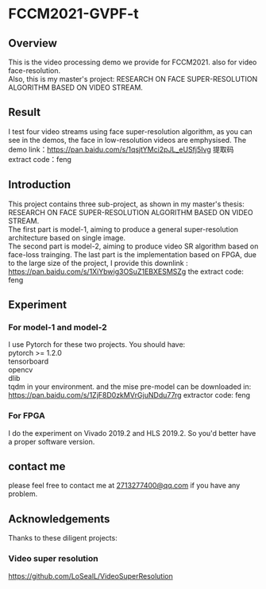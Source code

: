 # FCCM2021-GVPF-t
## Overview
This is the video processing demo we provide for FCCM2021. also for video face-resolution.   
Also, this is my master's project: RESEARCH ON FACE SUPER-RESOLUTION ALGORITHM BASED ON VIDEO STREAM.
## Result
I test four video streams using face super-resolution algorithm, as you can see in the demos, the face in low-resolution videos are emphysised.
The demo link：https://pan.baidu.com/s/1qsjtYMci2pJL_eUSfj5Ivg 
提取码 extract code：feng 
## Introduction
This project contains three sub-project, as shown in my master's thesis: RESEARCH ON FACE SUPER-RESOLUTION ALGORITHM BASED ON VIDEO STREAM.  
The first part is model-1, aiming to produce a general super-resolution architecture based on single image.  
The second part is model-2, aiming to produce video SR algorithm based on face-loss trainging.
The last part is the implementation based on FPGA, due to the large size of the project, I provide this downlink : https://pan.baidu.com/s/1XiYbwig3OSuZ1EBXESMSZg the extract code: feng
## Experiment
### For model-1 and model-2
I use Pytorch for these two projects. You should have:  
pytorch >= 1.2.0   
tensorboard   
opencv   
dlib   
tqdm in your environment.
and the mise pre-model can be downloaded in: https://pan.baidu.com/s/1ZjF8D0zkMVrGjuNDdu77rg extractor code: feng
### For FPGA
I do the experiment on Vivado 2019.2 and HLS 2019.2. So you'd better have a proper software version.
## contact me
please feel free to contact me at 2713277400@qq.com if you have any problem.
## Acknowledgements
Thanks to these diligent projects:
### Video super resolution
https://github.com/LoSealL/VideoSuperResolution
